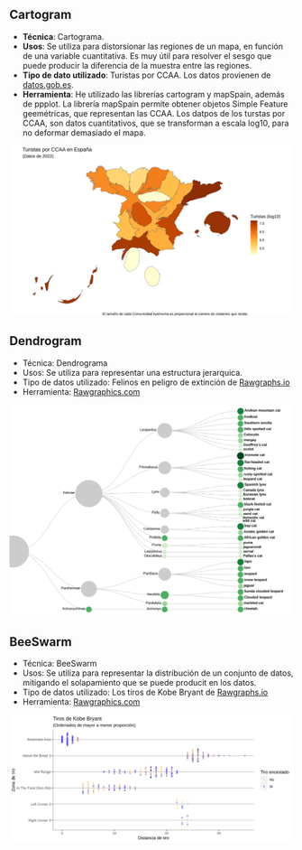 ## Cartogram

- **Técnica**: Cartograma.
- **Usos**: Se utiliza para distorsionar las regiones de un mapa, en función de una variable cuantitativa. Es muy útil para resolver el sesgo que puede producir la diferencia de la muestra entre las regiones.
- **Tipo de dato utilizado**: Turistas por CCAA. Los datos provienen de [datos.gob.es](https://datos.gob.es/es/catalogo/ea0010587-numero-de-turistas-pernoctaciones-y-duracion-media-por-ccaa-de-destino-desglosados-por-continente-y-pais-de-residencia-identificador-api-52046). 
- **Herramienta**: He utilizado las librerías cartogram y mapSpain, además de ppplot. La librería mapSpain permite obtener objetos Simple Feature geemétricas, que representan las CCAA. Los datpos de los turstas por CCAA, son datos cuantitativos, que se transforman a escala log10, para no deformar demasiado el mapa.

![Cartogram](/cartogram.svg)

## Dendrogram

- Técnica: Dendrograma
- Usos: Se utiliza para representar una estructura jerarquica.
- Tipo de datos utilizado: Felinos en peligro de extinción de [Rawgraphs.io](https://github.com/rawgraphs/rawgraphs-app/blob/master/public/sample-datasets/Dendrogram%20-%20Felidae%20classification.tsv)
- Herramienta: [Rawgraphics.com](https://www.rawgraphs.io/)

![Dendrogram](/Felinos_Dendrogram.svg)

## BeeSwarm

- Técnica: BeeSwarm
- Usos: Se utiliza para representar la distribución de un conjunto de datos, mitigando el solapamiento que se puede producit en los datos.
- Tipo de datos utilizado: Los tiros de Kobe Bryant de [Rawgraphs.io](https://github.com/rawgraphs/rawgraphs-app/blob/master/public/sample-datasets/Hexbin%20-%20basketball%20shots.tsv)
- Herramienta: [Rawgraphics.com](https://www.rawgraphs.io/)

![BeeSwarm](/beeswarm.svg)
